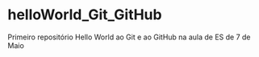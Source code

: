 ﻿# helloWorld_Git_GitHub
Primeiro repositório Hello World  ao Git e ao GitHub na aula de ES de 7 de Maio
